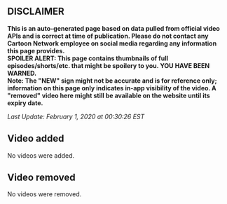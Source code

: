 ## DISCLAIMER
**This is an auto-generated page based on data pulled from official video APIs and is correct at time of publication. Please do not contact any Cartoon Network employee on social media regarding any information this page provides.**  
**SPOILER ALERT: This page contains thumbnails of full episodes/shorts/etc. that might be spoilery to you. YOU HAVE BEEN WARNED.**  
**Note: The "NEW" sign might not be accurate and is for reference only; information on this page only indicates in-app visibility of the video. A "removed" video here might still be available on the website until its expiry date.**  

_Last Update: February 1, 2020 at 00:30:26 EST_
## Video added
No videos were added.  
## Video removed
No videos were removed.  
